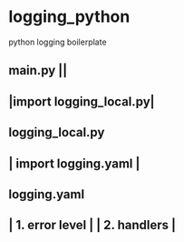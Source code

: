 # logging_python
python logging boilerplate


**main.py**
||
---------------------------
|import logging_local.py| 
---------------------------



**logging_local.py**
---------------------------
| import logging.yaml     |
---------------------------



**logging.yaml**
---------------------------
| 1. error level          |
| 2. handlers             |
---------------------------

